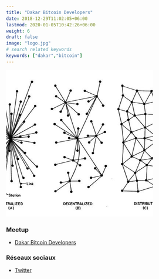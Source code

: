 ```yaml
---
title: "Dakar Bitcoin Developers"
date: 2018-12-29T11:02:05+06:00
lastmod: 2020-01-05T10:42:26+06:00
weight: 6
draft: false
image: "logo.jpg"
# search related keywords
keywords: ["dakar","bitcoin"]
---
```


![Logo](logo.jpg "logo")

### Meetup

- [Dakar Bitcoin Developers](https://www.meetup.com/fr-FR/dakar-bitcoin-developers/)

### Réseaux sociaux

- [Twitter](https://twitter.com/DakarBitcoin)
